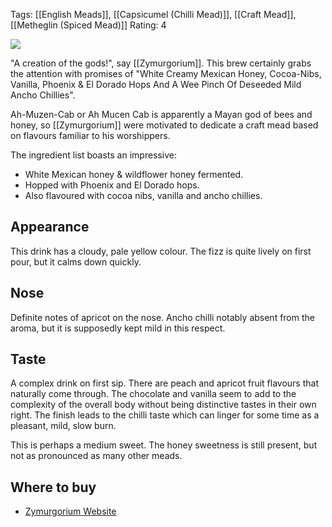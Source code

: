 Tags: [[English Meads]], [[Capsicumel (Chilli Mead)]], [[Craft Mead]], [[Metheglin (Spiced Mead)]]
Rating: 4

![](http://zymurgorium.com/wp-content/uploads/2015/02/Ah-mucen-cab-cut-out-min.png)

"A creation of the gods!", say [[Zymurgorium]]. This brew certainly grabs the attention with promises of "White Creamy Mexican Honey, Cocoa-Nibs, Vanilla, Phoenix & El Dorado Hops And A Wee Pinch Of Deseeded Mild Ancho Chillies".

Ah-Muzen-Cab or Ah Mucen Cab is apparently a Mayan god of bees and honey, so [[Zymurgorium]] were motivated to dedicate a craft mead based on flavours familiar to his worshippers.

The ingredient list boasts an impressive:

* White Mexican honey & wildflower honey fermented.
* Hopped with Phoenix and El Dorado hops.
* Also flavoured with cocoa nibs, vanilla and ancho chillies.

## Appearance

This drink has a cloudy, pale yellow colour. The fizz is quite lively on first pour, but it calms down quickly.

## Nose

Definite notes of apricot on the nose. Ancho chilli notably absent from the aroma, but it is supposedly kept mild in this respect.

## Taste

A complex drink on first sip. There are peach and apricot fruit flavours that naturally come through. The chocolate and vanilla seem to add to the complexity of the overall body without being distinctive tastes in their own right. The finish leads to the chilli taste which can linger for some time as a pleasant, mild, slow burn.

This is perhaps a medium sweet. The honey sweetness is still present, but not as pronounced as many other meads.

## Where to buy

* [Zymurgorium Website](http://zymurgorium.com/product/ah-mucen-cab-mead-uk/)
